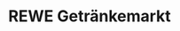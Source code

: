 ---
title: "REWE Getränkemarkt"
url: /frankfurt-am-main/rewe-getraenkemarkt-maybachstrasse/
shop: Getränke
---